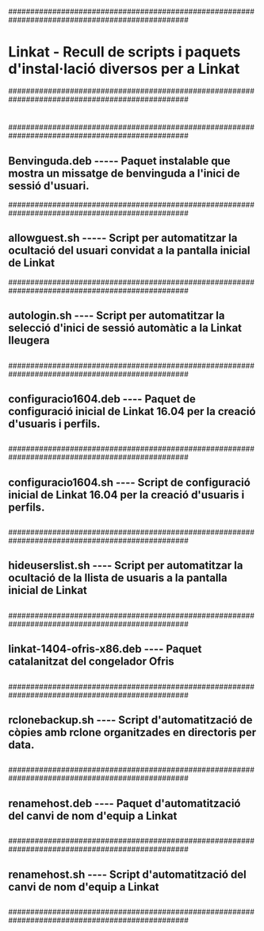 #################################################################################################
#    Linkat - Recull de scripts i paquets d'instal·lació diversos per a Linkat   
#################################################################################################
#
#################################################################################################
## Benvinguda.deb  ----- Paquet instalable que mostra un missatge de benvinguda a l'inici de sessió d'usuari.
#################################################################################################
## allowguest.sh  ----- Script per automatitzar la ocultació del usuari convidat a la pantalla inicial de Linkat 
#################################################################################################
##
## autologin.sh  ----  Script per automatitzar la selecció d'inici de sessió automàtic a la Linkat lleugera
##
#################################################################################################
##
## configuracio1604.deb  ----  Paquet de configuració inicial de Linkat 16.04 per la creació d'usuaris i perfils.
##
#################################################################################################
##
## configuracio1604.sh  ----  Script de configuració inicial de Linkat 16.04 per la creació d'usuaris i perfils. 	
##
#################################################################################################
##
## hideuserslist.sh  ----  Script per automatitzar la ocultació de la llista de usuaris a la pantalla inicial de Linkat 	
##
#################################################################################################
##
## linkat-1404-ofris-x86.deb  ----  Paquet catalanitzat del congelador Ofris 	
##
#################################################################################################
##
## rclonebackup.sh  ----  Script d'automatització de còpies amb rclone organitzades en directoris per data. 	
##
#################################################################################################
##
## renamehost.deb  ----  Paquet d'automatització del canvi de nom d'equip a Linkat 	
##
#################################################################################################
##
## renamehost.sh  ----  Script d'automatització del canvi de nom d'equip a Linkat 	
##
#################################################################################################
